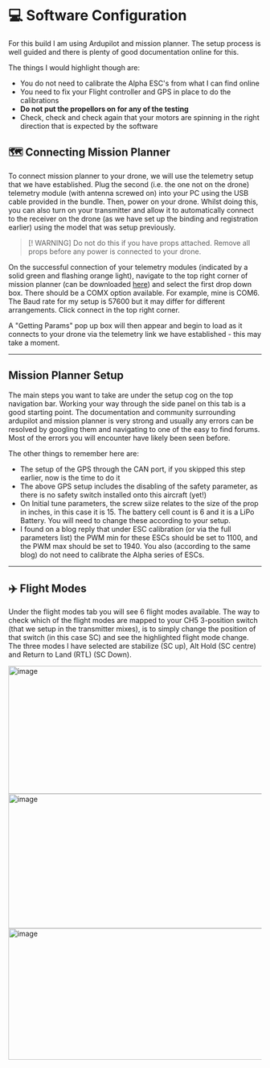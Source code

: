 # 💻 Software Configuration

For this build I am using Ardupilot and mission planner. The setup process is well guided and there is plenty of good documentation online for this. 

The things I would highlight though are:

- You do not need to calibrate the Alpha ESC's from what I can find online
- You need to fix your Flight controller and GPS in place to do the calibrations
- **Do not put the propellors on for any of the testing**
- Check, check and check again that your motors are spinning in the right direction that is expected by the software

## 🗺️ Connecting Mission Planner

To connect mission planner to your drone, we will use the telemetry setup that we have established. Plug the second (i.e. the one not on the drone) telemetry module (with antenna screwed on) into your PC using the USB cable provided in the bundle. Then, power on your drone. Whilst doing this, you can also turn on your transmitter and allow it to automatically connect to the receiver on the drone (as we have set up the binding and registration earlier) using the model that was setup previously.

>  [! WARNING]
> Do not do this if you have props attached. Remove all props before any power is connected to your drone.

On the successful connection of your telemetry modules (indicated by a solid green and flashing orange light), navigate to the top right corner of mission planner (can be downloaded [here](https://ardupilot.org/planner/docs/mission-planner-installation.html)) and select the first drop down box. There should be a COMX option available. For example, mine is COM6. The Baud rate for my setup is 57600 but it may differ for different arrangements. Click connect in the top right corner.

A "Getting Params" pop up box will then appear and begin to load as it connects to your drone via the telemetry link we have established - this may take a moment.

---

## Mission Planner Setup

The main steps you want to take are under the setup cog on the top navigation bar. Working your way through the side panel on this tab is a good starting point. The documentation and community surrounding ardupilot and mission planner is very strong and usually any errors can be resolved by googling them and navigating to one of the easy to find forums. Most of the errors you will encounter have likely been seen before.

The other things to remember here are:

- The setup of the GPS through the CAN port, if you skipped this step earlier, now is the time to do it
- The above GPS setup includes the disabling of the safety parameter, as there is no safety switch installed onto this aircraft (yet!)
- On Initial tune parameters, the screw siize relates to the size of the prop in inches, in this case it is 15. The battery cell count is 6 and it is a LiPo Battery. You will need to change these according to your setup.
- I found on a blog reply that under ESC calibration (or via the full parameters list) the PWM min for these ESCs should be set to 1100, and the PWM max should be set to 1940. You also (according to the same blog) do not need to calibrate the Alpha series of ESCs.

---

## ✈️ Flight Modes

Under the flight modes tab you will see 6 flight modes available. The way to check which of the flight modes are mapped to your CH5 3-position switch (that we setup in the transmitter mixes), is to simply change the position of that switch (in this case SC) and see the highlighted flight mode change. The three modes I have selected are stabilize (SC up), Alt Hold (SC centre) and Return to Land (RTL) (SC Down).

<img width="604" height="254" alt="image" src="https://github.com/user-attachments/assets/a9b7b5ae-dee4-4c1c-afa0-d335169ec03a" />
<img width="611" height="267" alt="image" src="https://github.com/user-attachments/assets/15af1f9b-7a58-40e6-bf9b-cb963e529731" />
<img width="618" height="261" alt="image" src="https://github.com/user-attachments/assets/d3bf0836-ca12-42c5-b76c-e1cf4f850799" />

